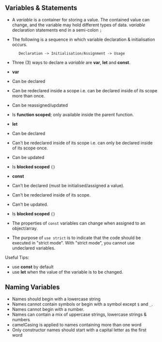 ## Variables & Statements

* A _variable_ is a container for storing a value. The contained value can change, and the variable may hold different types of data. _variable_ declaration statements end in a semi-colon `;`

* The following is a sequence in which variable declaration & initialisation occurs.

  ```
     Declaration -> Initialisation/Assignment -> Usage
  ```


* Three (3) ways to declare a _variable_ are __var__, __let__ and __const__.

* __var__
 
 * Can be declared
 * Can be redeclared inside a scope i.e. can be declared inside of its scope more than once.
 * Can be reassigned/updated
 * Is __function scoped__; only available inside the parent function.

* __let__

 * Can be declared
 * Can't be redeclared inside of its scope i.e. can only be declared inside of its scope once.
 * Can be updated
 * Is __blocked scoped__ `{}`

* __const__
 
 * Can't be declared (must be initialised/assigned a value).
 * Can't be redeclared inside of its scope.
 * Can't be updated.
 * Is __blocked scoped__ `{}`
 * The properties of `const` variables can change when assigned to an object/array.


* The purpose of `use strict` is to indicate that the code should be executed in "strict mode". With "strict mode", you cannot use undeclared variables.

Useful Tips:

* use __const__ by default
* use __let__ when the value of the variable is to be changed.

## Naming Variables

* Names should begin with a lowercase string
* Names cannot contain symbols or begin with a symbol except `$` and `_`.
* Names cannot begin with a number.
* Names can contain a mix of uppercase strings, lowercase strings & numbers
* camelCasing is applied to names containing more than one word
* Only constructor names should start with a capital letter as the first word